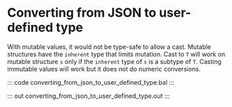 # Converting from JSON to user-defined type

With mutable values, it would not be type-safe to allow a cast.
Mutable structures have the `inherent` type that limits mutation.
Cast to `T` will work on mutable structure `s` only if the `inherent` type
of `s` is a subtype of `T`.
Casting immutable values will work but it does not do numeric conversions.

::: code converting_from_json_to_user_defined_type.bal :::

::: out converting_from_json_to_user_defined_type.out :::